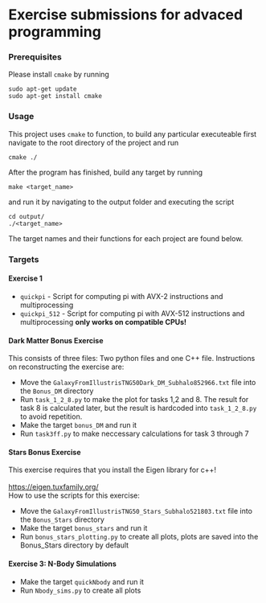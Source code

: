 # Exercise submissions for advaced programming
### Prerequisites

Please install ```cmake``` by running

```
sudo apt-get update
sudo apt-get install cmake
```

### Usage
This project uses ```cmake``` to function, to build any particular executeable first navigate to the root directory of
the project and run 

```
cmake ./
```

After the program has finished, build any target by running

```
make <target_name>
```

and run it by navigating to the output folder and executing the script

```
cd output/
./<target_name>
```

The target names and their functions for each project are found below.

### Targets
#### Exercise 1

* ```quickpi``` - Script for computing pi with AVX-2 instructions and multiprocessing
* ```quickpi_512``` - Script for computing pi with AVX-512 instructions and multiprocessing **only works on compatible CPUs!**

#### Dark Matter Bonus Exercise

This consists of three files: Two python files and one C++ file. Instructions on reconstructing the exercise are:

* Move the ```GalaxyFromIllustrisTNG50Dark_DM_Subhalo852966.txt``` file into the ```Bonus_DM``` directory 
* Run ```task_1_2_8.py``` to make the plot for tasks 1,2 and 8. The result for task 8 is calculated later, but the result is hardcoded into ```task_1_2_8.py``` to avoid repetition.
* Make the target ```bonus_DM``` and run it
* Run ```task3ff.py``` to make neccessary calculations for task 3 through 7

#### Stars Bonus Exercise

This exercise requires that you install the Eigen library for c++!<br><br>
https://eigen.tuxfamily.org/
<br>
How to use the scripts for this exercise:
* Move the ```GalaxyFromIllustrisTNG50_Stars_Subhalo521803.txt``` file into the ```Bonus_Stars``` directory
* Make the target ```bonus_stars``` and run it
* Run ```bonus_stars_plotting.py``` to create all plots, plots are saved into the Bonus_Stars directory by default

#### Exercise 3: N-Body Simulations

* Make the target ```quickNbody``` and run it
* Run ```Nbody_sims.py``` to create all plots
